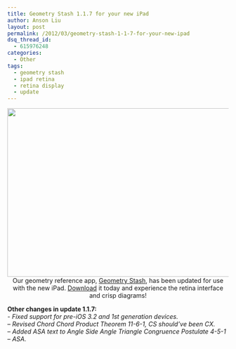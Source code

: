 ```yaml
---
title: Geometry Stash 1.1.7 for your new iPad
author: Anson Liu
layout: post
permalink: /2012/03/geometry-stash-1-1-7-for-your-new-ipad
dsq_thread_id:
  - 615976248
categories:
  - Other
tags:
  - geometry stash
  - ipad retina
  - retina display
  - update
---
```

<p style="text-align: center;">
  <a href="https://ansonliu.com/wp-content/uploads/2012/03/external-display.png"><img class="aligncenter size-full wp-image-1514" title="Mirroring diagrams to an external display" src="https://ansonliu.com/wp-content/uploads/2012/03/external-display.png" alt="" width="512" height="384" /></a>Our geometry reference app, <a href="http://geometrystash.com" target="_blank">Geometry Stash</a>, has been updated for use with the new iPad. <a href="http://itunes.apple.com/us/app/geometry-stash/id324651852?mt=8" target="_blank">Download</a> it today and experience the retina interface and crisp diagrams!
</p>

**Other changes in update 1.1.7:**  
*- Fixed support for pre-iOS 3.2 and 1st generation devices.  
&#8211; Revised Chord Chord Product Theorem 11-6-1, CS should&#8217;ve been CX.  
&#8211; Added ASA text to Angle Side Angle Triangle Congruence Postulate 4-5-1 &#8211; ASA.*